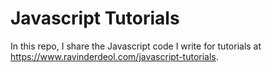 # Javascript Tutorials

In this repo, I share the Javascript code I write for tutorials at https://www.ravinderdeol.com/javascript-tutorials.
